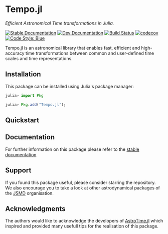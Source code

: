 # Tempo.jl

_Efficient Astronomical Time transformations in Julia._

[![Stable Documentation](https://img.shields.io/badge/docs-stable-blue.svg)](https://juliaspacemissiondesign.github.io/Tempo.jl/stable/) 
[![Dev Documentation](https://img.shields.io/badge/docs-dev-blue.svg)](https://juliaspacemissiondesign.github.io/Tempo.jl/dev/) 
[![Build Status](https://github.com/JuliaSpaceMissionDesign/Tempo.jl/actions/workflows/ci.yml/badge.svg?branch=main)](https://github.com/JuliaSpaceMissionDesign/Tempo.jl/actions/workflows/ci.yml)
[![codecov](https://codecov.io/gh/JuliaSpaceMissionDesign/Tempo.jl/branch/main/graph/badge.svg?token=3SJCV229XX)](https://codecov.io/gh/JuliaSpaceMissionDesign/Tempo.jl)
[![Code Style: Blue](https://img.shields.io/badge/code%20style-blue-4495d1.svg)](https://github.com/invenia/BlueStyle)

Tempo.jl is an astronomical library that enables fast, efficient and high-accuracy 
time transformations between common and user-defined time scales and time representations.

## Installation
This package can be installed using Julia's package manager:
```julia
julia> import Pkg

julia> Pkg.add("Tempo.jl");
```
## Quickstart

## Documentation 
For further information on this package please refer to the [stable documentation](https://juliaspacemissiondesign.github.io/Tempo.jl/stable/)
## Support 
If you found this package useful, please consider starring the repository. We also encourage 
you to take a look at other astrodynamical packages of the [JSMD](https://github.com/JuliaSpaceMissionDesign/) organisation.

## Acknowledgments 
The authors would like to acknowledge the developers of [AstroTime.jl](https://github.com/JuliaAstro/AstroTime.jl) which inspired and provided many usefull tips for the realisation of this package.
